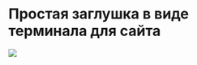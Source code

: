 # Простая заглушка в виде терминала для сайта

![](https://i.ibb.co/rsvXphc/Screenshot-2023-12-29-at-07-02-08.png)